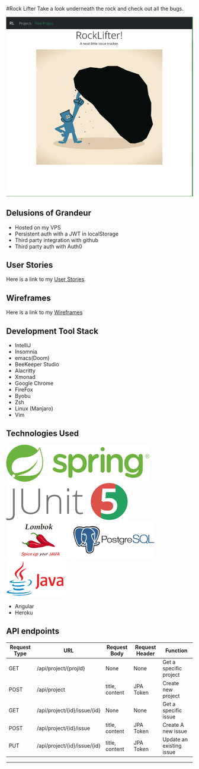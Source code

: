 #Rock Lifter
Take a look underneath the rock and check out all the bugs.

![](./planning/img/app.png)



## Delusions of Grandeur
* Hosted on my VPS
* Persistent auth with a JWT in localStorage
* Third party integration with github
* Third party auth with Auth0

## User Stories
Here is a link to my [User Stories](./planning/UserStories.md).

## Wireframes
Here is a link to my [Wireframes](./planning/WireFrames.md)


## Development Tool Stack
* IntelliJ
* Insomnia
* emacs(Doom)
* BeeKeeper Studio
* Alacritty
* Xmonad
* Google Chrome
* FireFox
* Byobu
* Zsh
* Linux (Manjaro)
* Vim

## Technologies Used
<img height="100" style="display: inline" src="./README/spring-logo.svg" alt=""/>
<img height="100" style="display: inline" src="./README/junit.png" alt=""/>
<img height="100" style="display: inline" src="./README/lombok.png" alt=""/>
<img height="100" style="display: inline" src="./README/postgres.png" alt=""/>
<img height="100" style="display: inline" src="./README/javalogo.png" alt=""/>

* Angular
* Heroku


## API endpoints
| Request Type | URL                          | Request Body      | Request Header | Function                 | 
|--------------|------------------------------|-------------------|----------------|--------------------------|
| GET          | /api/project/{projId}        | None              | None           | Get a specific project   |
| POST         | /api/project                 | title, content    | JPA Token      | Create new project       |
| GET          | /api/project/{id}/issue/{id} | None              | None           | Get a specific issue     |
| POST         | /api/project/{id}/issue      | title, content    | JPA Token      | Create A new issue       |
| PUT          | /api/project/{id}/issue/{id} | title, content    | JPA Token      | Update an existing issue |
----
